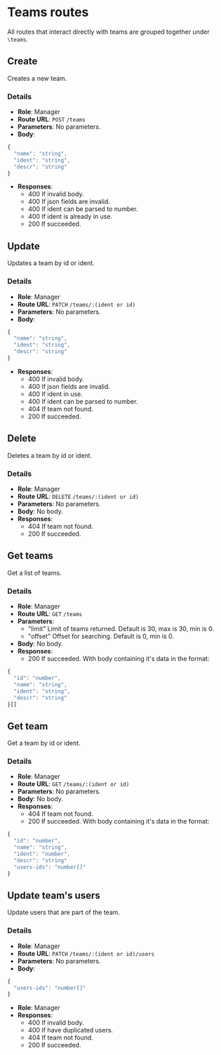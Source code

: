 # Teams routes

All routes that interact directly with teams are grouped together under `\teams`.

## Create

Creates a new team.

### Details

- **Role**: Manager
- **Route URL**: `POST` `/teams`
- **Parameters**: No parameters.
- **Body**:

```js
{
  "name": "string",
  "ident": "string",
  "descr": "string"
}
```

- **Responses**:
  - 400 If invalid body.
  - 400 If json fields are invalid.
  - 400 If ident can be parsed to number.
  - 400 If ident is already in use.
  - 200 If succeeded.

## Update

Updates a team by id or ident.

### Details

- **Role**: Manager
- **Route URL**: `PATCH` `/teams/:(ident or id)`
- **Parameters**: No parameters.
- **Body**:

```js
{
  "name": "string",
  "ident": "string",
  "descr": "string"
}
```

- **Responses**:
  - 400 If invalid body.
  - 400 If json fields are invalid.
  - 400 If ident in use.
  - 400 If ident can be parsed to number.
  - 404 If team not found.
  - 200 If succeeded.

## Delete

Deletes a team by id or ident.

### Details

- **Role**: Manager
- **Route URL**: `DELETE` `/teams/:(ident or id)`
- **Parameters**: No parameters.
- **Body**: No body.
- **Responses**:
  - 404 If team not found.
  - 200 If succeeded.

## Get teams

Get a list of teams.

### Details

- **Role**: Manager
- **Route URL**: `GET` `/teams`
- **Parameters**:
  - "limit" Limit of teams returned. Default is 30, max is 30, min is 0.
  - "offset" Offset for searching. Default is 0, min is 0.
- **Body**: No body.
- **Responses**:
  - 200 If succeeded. With body containing it's data in the format:

```js
{
  "id": "number",
  "name": "string",
  "ident": "string",
  "descr": "string"
}[]
```

## Get team

Get a team by id or ident.

### Details

- **Role**: Manager
- **Route URL**: `GET` `/teams/:(ident or id)`
- **Parameters**: No parameters.
- **Body**: No body.
- **Responses**:
  - 404 If team not found.
  - 200 If succeeded. With body containing it's data in the format:

```js
{
  "id": "number",
  "name": "string",
  "ident": "number",
  "descr": "string"
  "users-ids": "number[]"
}
```

## Update team's users

Update users that are part of the team.

### Details

- **Role**: Manager
- **Route URL**: `PATCH` `/teams/:(ident or id)/users`
- **Parameters**: No parameters.
- **Body**:

```js
{
  "users-ids": "number[]"
}
```

- **Role**: Manager
- **Responses**:
  - 400 If invalid body.
  - 400 If have duplicated users.
  - 404 If team not found.
  - 200 If succeeded.
